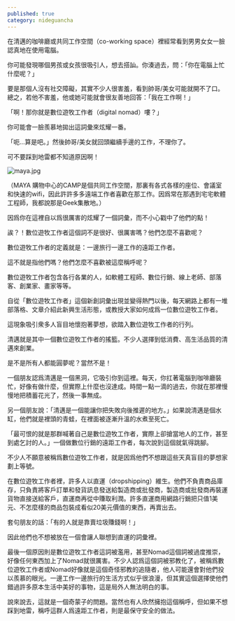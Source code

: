 ```yaml
---
published: true
category: nideguancha
---
```

在清邁的咖啡廳或共同工作空間（co-working space）裡經常看到男男女女一臉認真地在使用電腦。

你可能發現哪個男孩或女孩很吸引人，想去搭訕。你湊過去，問：「你在電腦上忙什麼呢？」

要是那個人沒有社交障礙，其實不少人很害羞，看到帥哥/美女可能就開不了口。總之，若他不害羞，他或她可能就會很友善地回答：「我在工作啊！」

「啊！那你就是數位遊牧工作者（digital nomad）嘍？」

你可能會一臉羨慕地拋出這詞彙來炫耀一番。

「呃…算是吧。」然後帥哥/美女就回頭繼續手邊的工作，不理你了。

可不要踩到地雷都不知道原因啊！

![maya.jpg]({{site.baseurl}}/images/maya.jpg)

（MAYA 購物中心的CAMP是個共同工作空間，那裏有各式各樣的座位、會議室和快速的wifi，因此許許多多遠端工作者喜歡在那工作。因爲常在那遇到宅宅軟體工程師，我都說那是Geek集散地。）

因爲你在這裡自以爲很厲害的炫耀了一個詞彙，而不小心戳中了他們的點！

誒？！數位遊牧工作者這個詞不是很好、很厲害嗎？他們怎麼不喜歡呢？

數位遊牧工作者的定義就是：一邊旅行一邊工作的遠距工作者。

這不就是指他們嗎？他們怎麼不喜歡被這麼稱呼呢？

數位遊牧工作者包含各行各業的人，如軟體工程師、數位行銷、線上老師、部落客、創業家、畫家等等。

自從「數位遊牧工作者」這個新創詞彙出現並變得熱門以後，每天網路上都有一堆部落格、文章介紹此新興生活形態，或教授大家如何成爲一位數位遊牧工作者。

這現象吸引衆多人盲目地懷抱著夢想，欲踏入數位遊牧工作者的行列。

清邁就是其中一個數位遊牧工作者的搖籃。不少人選擇到低消費、高生活品質的清邁來創業。

是不是所有人都能圓夢呢？當然不是！

一個朋友認爲清邁是一個黑洞，它吸引你到這裡。每天，你扛著電腦到咖啡廳裝忙，好像有做什麼，但實際上什麼也沒達成。時間一點一滴的過去，你就在那裡慢慢地把積蓄花光了，然後一事無成。

另一個朋友說：「清邁是一個能讓你把失敗向後推遲的地方。」如果說清邁是個水缸，他們就是裡頭的青蛙，在裡面被逐漸升溫的水煮至死亡。

「最可恨的就是那群喊著自己是數位遊牧工作者，實際上卻搶當地人的工作，甚至到處乞討的人。」一個做數位行銷的遠距工作者，每次說到這個就氣得跳腳。

不少人不願意被稱爲數位遊牧工作者，就是因爲他們不想跟這些天真盲目的夢想家劃上等號。

在數位遊牧工作者裡，許多人以直運（dropshipping）維生。他們不負責商品庫存，只負責將客戶訂單和發貨訊息發送給製造商或批發商，製造商或批發商再裝運貨物直接送給客戶，直運商再從中賺取利潤。許多直運商用網路行銷把只值1美元、不怎麼樣的商品包裝成看似20美元價值的東西，再賣出去。

套句朋友的話：「有的人就是靠賣垃圾賺錢啊！」

因此他們也不想被放在一個會讓人聯想到直運的詞彙裡。

最後一個原因則是數位遊牧工作者這詞被濫用，甚至Nomad這個詞被過度推崇，好像任何東西加上了Nomad就很厲害。不少人認爲這個詞被邪教化了，被稱爲數位遊牧工作者或Nomad好像就是這個奇怪邪教的追隨者，他人可能還會對他們投以羨慕的眼光。一邊工作一邊旅行的生活方式似乎很浪漫，但其實這個選擇使他們錯過許多原本生活中美好的事物，這是局外人無法明白的事。

說來說去，這就是一個奇蒙子的問題。當然也有人欣然擁抱這個稱呼，但如果不想踩到地雷，稱呼這群人爲遠距工作者，則是最保守安全的做法。